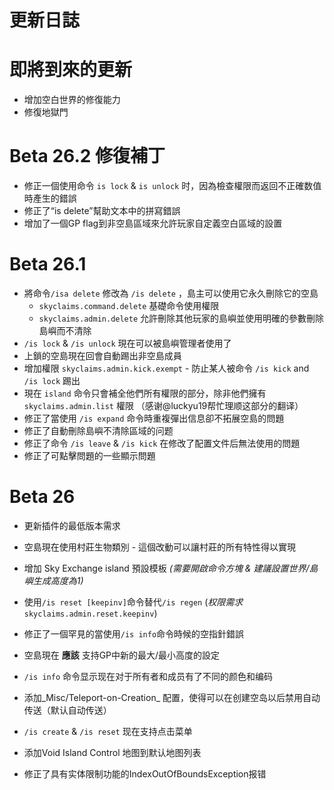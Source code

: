 ﻿# 更新日誌

# 即將到來的更新
- 增加空白世界的修復能力
- 修復地獄門

# Beta 26.2 修復補丁
- 修正一個使用命令 `is lock` & `is unlock` 时，因為檢查權限而返回不正確数值時產生的錯誤
- 修正了“is delete”幫助文本中的拼寫錯誤
- 增加了一個GP flag到非空島區域來允許玩家自定義空白區域的設置 
 
# Beta 26.1
- 將命令`/isa delete` 修改為 `/is delete` ，島主可以使用它永久刪除它的空島 
    - `skyclaims.command.delete` 基礎命令使用權限 
    - `skyclaims.admin.delete` 允許刪除其他玩家的島嶼並使用明確的參數刪除島嶼而不清除
- `/is lock` & `/is unlock` 現在可以被島嶼管理者使用了 
- 上鎖的空島現在回會自動踢出非空島成員 
- 增加權限 `skyclaims.admin.kick.exempt` - 防止某人被命令 `/is kick` and `/is lock` 踢出
- 現在 `island` 命令只會補全他們所有權限的部分，除非他們擁有 `skyclaims.admin.list` 權限 （感谢@luckyu19帮忙理顺这部分的翻译） 
- 修正了當使用 `/is expand` 命令時重複彈出信息卻不拓展空島的問題 
- 修正了自動刪除島嶼不清除區域的问题 
- 修正了命令 `/is leave` & `/is kick` 在修改了配置文件后無法使用的問題
- 修正了可點擊問題的一些顯示問題 
 
# Beta 26
- 更新插件的最低版本需求
- 空島現在使用村莊生物類別 - 這個改動可以讓村莊的所有特性得以實現 
- 增加 Sky Exchange island 預設模板 _(需要開啟命令方塊 & 建議設置世界/島嶼生成高度為1)_ 
- 使用`/is reset [keepinv]`命令替代`/is regen` (_权限需求_ `skyclaims.admin.reset.keepinv`) 
- 修正了一個罕見的當使用`/is info`命令時候的空指針錯誤 
- 空島現在 **應該** 支持GP中新的最大/最小高度的設定
 

- `/is info` 命令显示现在对于所有者和成员有了不同的颜色和编码
- 添加_Misc/Teleport-on-Creation_ 配置，使得可以在创建空岛以后禁用自动传送（默认自动传送）
- `/is create` & `/is reset` 现在支持点击菜单
- 添加Void Island Control 地图到默认地图列表
- 修正了具有实体限制功能的IndexOutOfBoundsException报错
